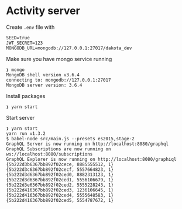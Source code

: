 # Activity server

Create `.env` file with

    SEED=true
    JWT_SECRET=123
    MONGODB_URL=mongodb://127.0.0.1:27017/dakota_dev
    
Make sure you have mongo service running

    ❯ mongo
    MongoDB shell version v3.6.4
    connecting to: mongodb://127.0.0.1:27017
    MongoDB server version: 3.6.4


Install packages

    ❯ yarn start

Start server

    ❯ yarn start
    yarn run v1.3.2
    $ babel-node src/main.js --presets es2015,stage-2
    GraphQL Server is now running on http://localhost:8080/graphql
    GraphQL Subscriptions are now running on ws://localhost:8080/subscriptions
    GraphQL Explorer is now running on http://localhost:8080/graphiql
    {5b222d3b6367bb892f02cece, 8885555512, 1}
    {5b222d3c6367bb892f02cecf, 5557664823, 1}
    {5b222d3d6367bb892f02ced0, 8882313123, 1}
    {5b222d3d6367bb892f02ced1, 5556106679, 1}
    {5b222d3e6367bb892f02ced2, 5555228243, 1}
    {5b222d416367bb892f02ced3, 1236106645, 1}
    {5b222d416367bb892f02ced4, 5555648583, 1}
    {5b222d416367bb892f02ced5, 5554787672, 1}
